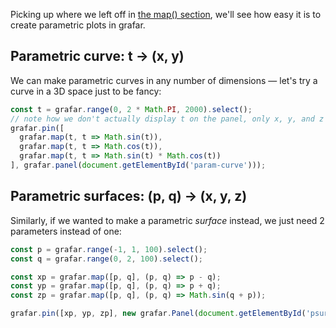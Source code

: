Picking up where we left off in [the map() section](tutorial/map.md), we'll see how easy it is to create parametric plots in grafar.

## Parametric curve: t -> (x, y)

We can make parametric curves in any number of dimensions — let's try a curve in a 3D space just to be fancy:

<div data-sample>
  <div id="param-curve"></div>
</div>

```js
const t = grafar.range(0, 2 * Math.PI, 2000).select();
// note how we don't actually display t on the panel, only x, y, and z that depend on it
grafar.pin([
  grafar.map(t, t => Math.sin(t)),
  grafar.map(t, t => Math.cos(t)),
  grafar.map(t, t => Math.sin(t) * Math.cos(t))
], grafar.panel(document.getElementById('param-curve')));
```

## Parametric surfaces: (p, q) -> (x, y, z)

Similarly, if we wanted to make a parametric _surface_ instead, we just need 2 parameters instead of one:

<div data-sample>
  <div id="psurf"></div>
</div>

```js
const p = grafar.range(-1, 1, 100).select();
const q = grafar.range(0, 2, 100).select();

const xp = grafar.map([p, q], (p, q) => p - q);
const yp = grafar.map([p, q], (p, q) => p + q);
const zp = grafar.map([p, q], (p, q) => Math.sin(q + p));

grafar.pin([xp, yp, zp], new grafar.Panel(document.getElementById('psurf')));
```
